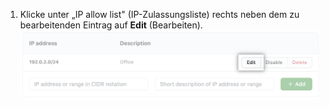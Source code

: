 1. Klicke unter „IP allow list" (IP-Zulassungsliste) rechts neben dem zu bearbeitenden Eintrag auf **Edit** (Bearbeiten). ![Schaltfläche „Edit allowed IP address" (Bearbeiten einer zulässigen IP-Adresse)](/assets/images/help/security/ip-address-edit-button.png)
